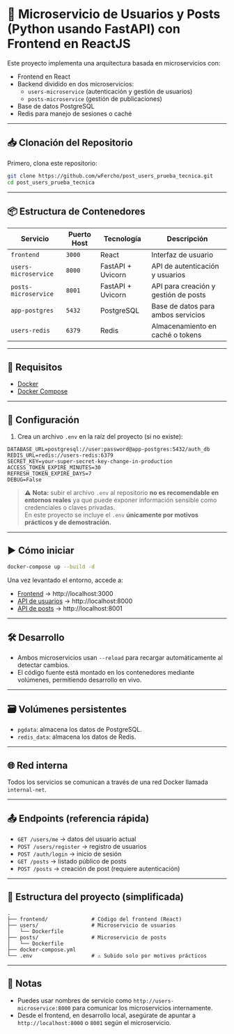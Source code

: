 # 🧩 Microservicio de Usuarios y Posts (Python usando FastAPI) con Frontend en ReactJS

Este proyecto implementa una arquitectura basada en microservicios con:

- Frontend en React
- Backend dividido en dos microservicios:
  - `users-microservice` (autenticación y gestión de usuarios)
  - `posts-microservice` (gestión de publicaciones)
- Base de datos PostgreSQL
- Redis para manejo de sesiones o caché

---

## 📥 Clonación del Repositorio

Primero, clona este repositorio:

```bash
git clone https://github.com/wFercho/post_users_prueba_tecnica.git
cd post_users_prueba_tecnica
```

---

## 📦 Estructura de Contenedores

| Servicio              | Puerto Host | Tecnología       | Descripción                        |
|-----------------------|-------------|------------------|------------------------------------|
| `frontend`            | `3000`      | React            | Interfaz de usuario                |
| `users-microservice`  | `8000`      | FastAPI + Uvicorn| API de autenticación y usuarios    |
| `posts-microservice`  | `8001`      | FastAPI + Uvicorn| API para creación y gestión de posts |
| `app-postgres`        | `5432`      | PostgreSQL       | Base de datos para ambos servicios |
| `users-redis`         | `6379`      | Redis            | Almacenamiento en caché o tokens   |

---

## 🚀 Requisitos

- [Docker](https://www.docker.com/)
- [Docker Compose](https://docs.docker.com/compose/)

---

## 🔧 Configuración

1. Crea un archivo `.env` en la raíz del proyecto (si no existe):

```env
DATABASE_URL=postgresql://user:password@app-postgres:5432/auth_db
REDIS_URL=redis://users-redis:6379
SECRET_KEY=your-super-secret-key-change-in-production
ACCESS_TOKEN_EXPIRE_MINUTES=30
REFRESH_TOKEN_EXPIRE_DAYS=7
DEBUG=False
```

> ⚠️ **Nota:** subir el archivo `.env` al repositorio **no es recomendable en entornos reales** ya que puede exponer información sensible como credenciales o claves privadas.  
> En este proyecto se incluye el `.env` **únicamente por motivos prácticos y de demostración.**

---

## ▶️ Cómo iniciar

```bash
docker-compose up --build -d
```

Una vez levantado el entorno, accede a:

- [Frontend](http://localhost:3000/login) → http://localhost:3000  
- [API de usuarios](http://localhost:8000/health) → http://localhost:8000  
- [API de posts](http://localhost:8001/health) → http://localhost:8001  

---

## 🛠️ Desarrollo

- Ambos microservicios usan `--reload` para recargar automáticamente al detectar cambios.
- El código fuente está montado en los contenedores mediante volúmenes, permitiendo desarrollo en vivo.

---

## 🗃️ Volúmenes persistentes

- `pgdata`: almacena los datos de PostgreSQL.
- `redis_data`: almacena los datos de Redis.

---

## 🌐 Red interna

Todos los servicios se comunican a través de una red Docker llamada `internal-net`.

---

## 📤 Endpoints (referencia rápida)

- `GET /users/me` → datos del usuario actual
- `POST /users/register` → registro de usuarios
- `POST /auth/login` → inicio de sesión
- `GET /posts` → listado público de posts
- `POST /posts` → creación de post (requiere autenticación)

---

## 📁 Estructura del proyecto (simplificada)

```
.
├── frontend/              # Código del frontend (React)
├── users/                 # Microservicio de usuarios
│   └── Dockerfile
├── posts/                 # Microservicio de posts
│   └── Dockerfile
├── docker-compose.yml
└── .env                   # ⚠️ Subido solo por motivos prácticos
```

---

## 📌 Notas

- Puedes usar nombres de servicio como `http://users-microservice:8000` para comunicar los microservicios internamente.
- Desde el frontend, en desarrollo local, asegúrate de apuntar a `http://localhost:8000` o `8001` según el microservicio.

